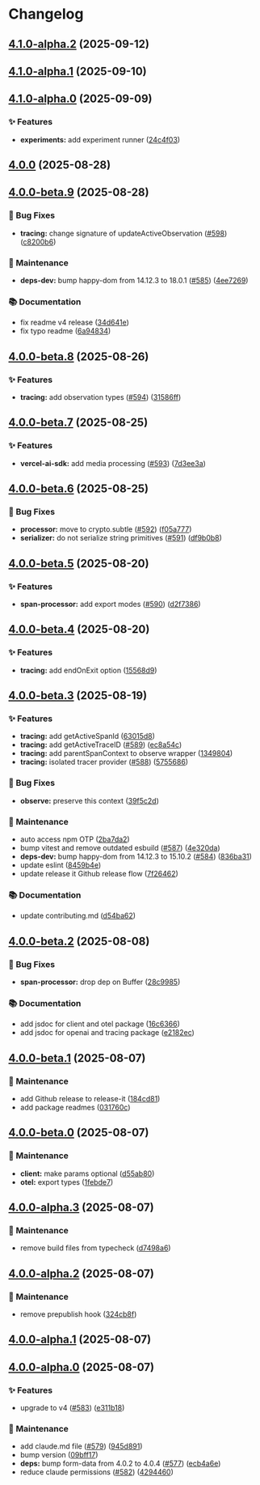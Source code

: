 # Changelog

## [4.1.0-alpha.2](https://github.com/langfuse/langfuse-js/compare/v4.1.0-alpha.1...v4.1.0-alpha.2) (2025-09-12)

## [4.1.0-alpha.1](https://github.com/langfuse/langfuse-js/compare/v4.1.0-alpha.0...v4.1.0-alpha.1) (2025-09-10)

## [4.1.0-alpha.0](https://github.com/langfuse/langfuse-js/compare/v4.0.0...v4.1.0-alpha.0) (2025-09-09)

### ✨ Features

* **experiments:** add experiment runner ([24c4f03](https://github.com/langfuse/langfuse-js/commit/24c4f039e2899292a978f7870f23983a7500010a))

## [4.0.0](https://github.com/langfuse/langfuse-js/compare/v4.0.0-beta.9...v4.0.0) (2025-08-28)

## [4.0.0-beta.9](https://github.com/langfuse/langfuse-js/compare/v4.0.0-beta.8...v4.0.0-beta.9) (2025-08-28)

### 🐛 Bug Fixes

* **tracing:** change signature of updateActiveObservation ([#598](https://github.com/langfuse/langfuse-js/issues/598)) ([c8200b6](https://github.com/langfuse/langfuse-js/commit/c8200b642440d6c1cc12c5c7eb6796c2c761e5fd))

### 🔧 Maintenance

* **deps-dev:** bump happy-dom from 14.12.3 to 18.0.1 ([#585](https://github.com/langfuse/langfuse-js/issues/585)) ([4ee7269](https://github.com/langfuse/langfuse-js/commit/4ee72691901da3f5104ad92d05cdb1fea27145ba))

### 📚 Documentation

* fix readme v4 release ([34d641e](https://github.com/langfuse/langfuse-js/commit/34d641ee87c990f653f727eff02d6b5b409cb705))
* fix typo readme ([6a94834](https://github.com/langfuse/langfuse-js/commit/6a94834585a171d135d37913bcde840dedf5002e))

## [4.0.0-beta.8](https://github.com/langfuse/langfuse-js/compare/v4.0.0-beta.7...v4.0.0-beta.8) (2025-08-26)

### ✨ Features

* **tracing:** add observation types ([#594](https://github.com/langfuse/langfuse-js/issues/594)) ([31586ff](https://github.com/langfuse/langfuse-js/commit/31586ff3c951aa42f100d1dc4ce51082cc3dc863))

## [4.0.0-beta.7](https://github.com/langfuse/langfuse-js/compare/v4.0.0-beta.6...v4.0.0-beta.7) (2025-08-25)

### ✨ Features

* **vercel-ai-sdk:** add media processing ([#593](https://github.com/langfuse/langfuse-js/issues/593)) ([7d3ee3a](https://github.com/langfuse/langfuse-js/commit/7d3ee3aaf028c3224e3750f8aa1a4da4b95c9cbd))

## [4.0.0-beta.6](https://github.com/langfuse/langfuse-js/compare/v4.0.0-beta.5...v4.0.0-beta.6) (2025-08-25)

### 🐛 Bug Fixes

* **processor:** move to crypto.subtle ([#592](https://github.com/langfuse/langfuse-js/issues/592)) ([f05a777](https://github.com/langfuse/langfuse-js/commit/f05a777e00c4c6a49b7b4f0bc9a7c658cc681445))
* **serializer:** do not serialize string primitives ([#591](https://github.com/langfuse/langfuse-js/issues/591)) ([df9b0b8](https://github.com/langfuse/langfuse-js/commit/df9b0b8d2e3acaa51af25b9fc5d3d3fcaac011ef))

## [4.0.0-beta.5](https://github.com/langfuse/langfuse-js/compare/v4.0.0-beta.4...v4.0.0-beta.5) (2025-08-20)

### ✨ Features

* **span-processor:** add export modes ([#590](https://github.com/langfuse/langfuse-js/issues/590)) ([d2f7386](https://github.com/langfuse/langfuse-js/commit/d2f73865fffd07d61bf697904e5945841b45693b))

## [4.0.0-beta.4](https://github.com/langfuse/langfuse-js/compare/v4.0.0-beta.3...v4.0.0-beta.4) (2025-08-20)

### ✨ Features

* **tracing:** add endOnExit option ([15568d9](https://github.com/langfuse/langfuse-js/commit/15568d99fa42277ebf870211c980326883f7c85a))

## [4.0.0-beta.3](https://github.com/langfuse/langfuse-js/compare/v4.0.0-beta.2...v4.0.0-beta.3) (2025-08-19)

### ✨ Features

* **tracing:** add getActiveSpanId ([63015d8](https://github.com/langfuse/langfuse-js/commit/63015d80b2e6c299476191ac3278278e7ed652db))
* **tracing:** add getActiveTraceID ([#589](https://github.com/langfuse/langfuse-js/issues/589)) ([ec8a54c](https://github.com/langfuse/langfuse-js/commit/ec8a54ca3dfad4fcdeb5f6d4fa705149432ac409))
* **tracing:** add parentSpanContext to observe wrapper ([1349804](https://github.com/langfuse/langfuse-js/commit/134980477d63edf8203ee0477f70449f8effc270))
* **tracing:** isolated tracer provider ([#588](https://github.com/langfuse/langfuse-js/issues/588)) ([5755686](https://github.com/langfuse/langfuse-js/commit/57556864e2aa9d2d902a7bd26f8b472c07dd661d))

### 🐛 Bug Fixes

* **observe:** preserve this context ([39f5c2d](https://github.com/langfuse/langfuse-js/commit/39f5c2d70a8f387b99bc1f9571a4e9235b89baba))

### 🔧 Maintenance

* auto access npm OTP ([2ba7da2](https://github.com/langfuse/langfuse-js/commit/2ba7da2c3baa981ac6674664acfd2526fabf3f98))
* bump vitest and remove outdated esbuild ([#587](https://github.com/langfuse/langfuse-js/issues/587)) ([4e320da](https://github.com/langfuse/langfuse-js/commit/4e320dac55ecccd2d7dfa9cc70a4beed4f57aa24))
* **deps-dev:** bump happy-dom from 14.12.3 to 15.10.2 ([#584](https://github.com/langfuse/langfuse-js/issues/584)) ([836ba31](https://github.com/langfuse/langfuse-js/commit/836ba317756595bc44f11a8da9a44a23889651b1))
* update eslint ([8459b4e](https://github.com/langfuse/langfuse-js/commit/8459b4ee775ce8edfeaafddb43dea72503a0753a))
* update release it Github release flow ([7f26462](https://github.com/langfuse/langfuse-js/commit/7f26462b8c63556e3f9b91858cb674b6a296ac2a))

### 📚 Documentation

* update contributing.md ([d54ba62](https://github.com/langfuse/langfuse-js/commit/d54ba628956c01387ed51cbad15a957167821ab7))

## [4.0.0-beta.2](https://github.com/langfuse/langfuse-js/compare/v4.0.0-beta.1...v4.0.0-beta.2) (2025-08-08)

### 🐛 Bug Fixes

* **span-processor:** drop dep on Buffer ([28c9985](https://github.com/langfuse/langfuse-js/commit/28c9985781efda45586d0c8c17b0154c56765b43))

### 📚 Documentation

* add jsdoc for client and otel package ([16c6366](https://github.com/langfuse/langfuse-js/commit/16c6366cece574fd5ba33121467f32df06fdac0d))
* add jsdoc for openai and tracing package ([e2182ec](https://github.com/langfuse/langfuse-js/commit/e2182ece84feae754d0827d06ffdeec2d9361ae0))

## [4.0.0-beta.1](https://github.com/langfuse/langfuse-js/compare/v4.0.0-beta.0...v4.0.0-beta.1) (2025-08-07)

### 🔧 Maintenance

* add Github release to release-it ([184cd81](https://github.com/langfuse/langfuse-js/commit/184cd819a667d594bc5fb955e453031a032b3daf))
* add package readmes ([031760c](https://github.com/langfuse/langfuse-js/commit/031760c925302581441ff62b50ecf8d465b39426))

## [4.0.0-beta.0](https://github.com/langfuse/langfuse-js/compare/v4.0.0-alpha.3...v4.0.0-beta.0) (2025-08-07)

### 🔧 Maintenance

* **client:** make params optional ([d55ab80](https://github.com/langfuse/langfuse-js/commit/d55ab8012ee7b7ed37eb27b1d925e8fea0e78e8b))
* **otel:** export types ([1febde7](https://github.com/langfuse/langfuse-js/commit/1febde7380276225b2622cbd3b6b6594c4b69868))

## [4.0.0-alpha.3](https://github.com/langfuse/langfuse-js/compare/v4.0.0-alpha.2...v4.0.0-alpha.3) (2025-08-07)

### 🔧 Maintenance

* remove build files from typecheck ([d7498a6](https://github.com/langfuse/langfuse-js/commit/d7498a62020f6232c016237dd4bd15f7b1ac19e5))

## [4.0.0-alpha.2](https://github.com/langfuse/langfuse-js/compare/v4.0.0-alpha.1...v4.0.0-alpha.2) (2025-08-07)

### 🔧 Maintenance

* remove prepublish hook ([324cb8f](https://github.com/langfuse/langfuse-js/commit/324cb8f936bef1ce915b015469003fa653ca64f5))

## [4.0.0-alpha.1](https://github.com/langfuse/langfuse-js/compare/v4.0.0-alpha.0...v4.0.0-alpha.1) (2025-08-07)

## [4.0.0-alpha.0](https://github.com/langfuse/langfuse-js/compare/v3.38.4...v4.0.0-alpha.0) (2025-08-07)

### ✨ Features

* upgrade to v4 ([#583](https://github.com/langfuse/langfuse-js/issues/583)) ([e311b18](https://github.com/langfuse/langfuse-js/commit/e311b184a10f502b315c34309ab70edea0caa2dd))

### 🔧 Maintenance

* add claude.md file ([#579](https://github.com/langfuse/langfuse-js/issues/579)) ([945d891](https://github.com/langfuse/langfuse-js/commit/945d891c776cfbe7355d5a2d82fbd86662dce1eb))
* bump version ([09bff17](https://github.com/langfuse/langfuse-js/commit/09bff17bc6cdba90aa6a532b4718b34eb627fe84))
* **deps:** bump form-data from 4.0.2 to 4.0.4 ([#577](https://github.com/langfuse/langfuse-js/issues/577)) ([ecb4a6e](https://github.com/langfuse/langfuse-js/commit/ecb4a6e5db0f484f32ba809d5eabafe7f611fb1c))
* reduce claude permissions ([#582](https://github.com/langfuse/langfuse-js/issues/582)) ([4294460](https://github.com/langfuse/langfuse-js/commit/4294460eb8a15076b89a1f79215b209610e8131c))
